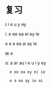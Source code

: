 # 复习

ɪ i e u y ey

iː e ee ea ei ey ie

e e a ea ai ay ie

æ a

ɑː a ar au
i e u i y ey

      e ee ea ey ei ie

      e a ea ay ie ai
